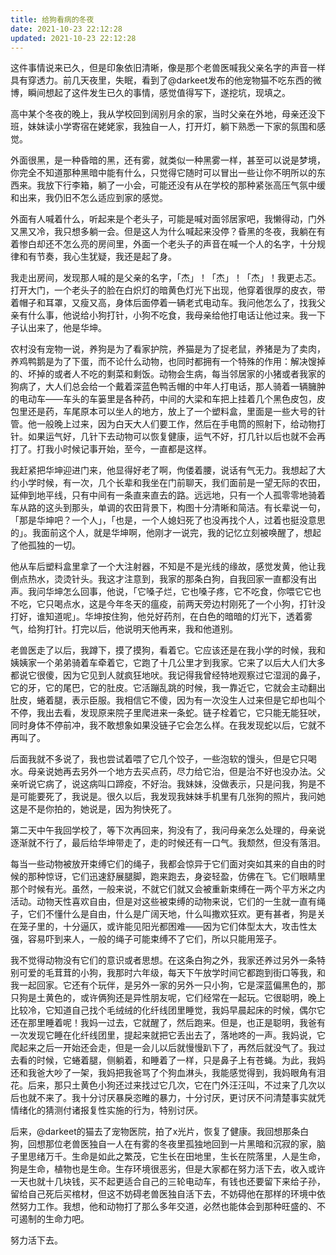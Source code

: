```yaml
---
title: 给狗看病的冬夜
date: 2021-10-23 22:12:28
updated: 2021-10-23 22:12:28
---
```


这件事情说来已久，但是印象依旧清晰，像是那个老兽医喊我父亲名字的声音一样具有穿透力。前几天夜里，失眠，看到了@darkeet发布的他宠物猫不吃东西的微博，瞬间想起了这件发生已久的事情，感觉值得写下，遂挖坑，现填之。

高中某个冬夜的晚上，我从学校回到阔别月余的家，当时父亲在外地，母亲还没下班，妹妹读小学寄宿在姥姥家，我独自一人，打开灯，躺下熟悉一下家的氛围和感觉。

外面很黑，是一种昏暗的黑，还有雾，就类似一种黑雾一样，甚至可以说是梦境，你完全不知道那种黑暗中能有什么，只觉得它随时可以冒出一些让你不明所以的东西来。我放下行李箱，躺了一小会，可能还没有从在学校的那种紧张高压气氛中缓和出来，我仍旧不怎么适应到家的感觉。

外面有人喊着什么，听起来是个老头子，可能是喊对面邻居家吧，我懒得动，门外又黑又冷，我只想多躺一会。但是这人为什么喊起来没停？昏黑的冬夜，我躺在有着惨白却还不怎么亮的房间里，外面一个老头子的声音在喊一个人的名字，十分规律和有节奏，我心生犹疑，我还是起了身。

我走出房间，发现那人喊的是父亲的名字，「杰」！「杰」！「杰」！我更忐忑。打开大门，一个老头子的脸在白炽灯的暗黄色灯光下出现，他穿着很厚的皮衣，带着帽子和耳罩，又瘦又高，身体后面停着一辆老式电动车。我问他怎么了，找我父亲有什么事，他说给小狗打针，小狗不吃食，我母亲给他打电话让他过来。我一下子认出来了，他是华坤。

农村没有宠物一说，养狗是为了看家护院，养猫是为了捉老鼠，养猪是为了卖肉，养鸡鸭鹅是为了下蛋，而不论什么动物，也同时都拥有一个特殊的作用：解决馊掉的、坏掉的或者人不吃的剩菜和剩饭。动物会生病，每当邻居家的小猪或者我家的狗病了，大人们总会给一个戴着深蓝色鸭舌帽的中年人打电话，那人骑着一辆臃肿的电动车——车头的车篓里是各种药，中间的大梁和车把上挂着几个黑色皮包，皮包里还是药，车尾原本可以坐人的地方，放上了一个塑料盒，里面是一些大号的针管。他一般晚上过来，因为白天大人们要工作，然后在手电筒的照射下，给动物打针。如果运气好，几针下去动物可以恢复健康，运气不好，打几针以后也就不会再打了。打我小时候记事开始，至今，一直都是这样。

我赶紧把华坤迎进门来，他显得好老了啊，佝偻着腰，说话有气无力。我想起了大约小学时候，有一次，几个长辈和我坐在门前聊天，我们面前是一望无际的农田，延伸到地平线，只有中间有一条直来直去的路。远远地，只有一个人孤零零地骑着车从路的这头到那头，单调的农田背景下，构图十分清晰和简洁。有长辈说一句，「那是华坤吧？一个人」，「也是，一个人媳妇死了也没再找个人，过着也挺没意思的」。我面前这个人，就是华坤啊，他刚才一说完，我的记忆立刻被唤醒了，想起了他孤独的一切。

他从车后塑料盒里拿了一个大注射器，不知是不是光线的缘故，感觉发黄，他让我倒点热水，烫烫针头。我这才注意到，我家的那条白狗，自我回家一直都没有出声。我问华坤怎么回事，他说，「它嗓子烂，它也嗓子疼，它不吃食，你喂它它也不吃，它只喝点水，这是今年冬天的瘟疫，前两天旁边村刚死了一个小狗，打针没打好，谁知道呢」。华坤按住狗，他兑好药剂，在白色的暗暗的灯光下，透着雾气，给狗打针。打完以后，他说明天他再来，我和他道别。

老兽医走了以后，我蹲下，摸了摸狗，看着它。它应该还是在我小学的时候，我和姨姨家一个弟弟骑着车牵着它，它跑了十几公里才到我家。它来了以后大人们大多都说它很傻，因为它见到人就疯狂地吠。我记得我曾经特地观察过它湿润的鼻子，它的牙，它的尾巴，它的肚皮。它活蹦乱跳的时候，我一靠近它，它就会主动翻出肚皮，蜷着腿，表示臣服。我相信它不傻，因为有一次没生人过来但是它却也叫个不停，我出去看，发现原来院子里爬进来一条蛇。链子栓着它，它只能无能狂吠，同时身体不停前冲，我不敢想象如果没链子它会怎么样。在我发现蛇以后，它就不再叫了。

后面我就不多说了，我也尝试着喂了它几个饺子，一些泡软的馒头，但是它只喝水。母亲说她再去另外一个地方去买点药，尽力给它治，但是治不好也没办法。父亲听说它病了，说这病叫口蹄疫，不好治。我妹妹，没做表示，只是问我，狗是不是可能要死了，我说是。很久以后，我发现我妹妹手机里有几张狗的照片，我问她这是不是你拍的，她说是，因为狗快死了。

第二天中午我回学校了，等下次再回来，狗没有了，我问母亲怎么处理的，母亲说逐渐就不行了，最后给华坤带走了，走的时候还有一口气。我颓然，但没有落泪。

每当一些动物被放开束缚它们的绳子，我都会惊异于它们面对突如其来的自由的时候的那种惊讶，它们迅速舒展腿脚，跑来跑去，身姿轻盈，仿佛在飞。它们眼睛里那个时候有光。虽然，一般来说，不就它们就又会被重新束缚在一两个平方米之内活动。动物天性喜欢自由，但是对这些被束缚的动物来说，它们的一生就一直有绳子，它们不懂什么是自由，什么是广阔天地，什么叫撒欢狂欢。更有甚者，狗是关在笼子里的，十分逼仄，或许能见阳光都困难——因为它们体型太大，攻击性太强，容易吓到来人，一般的绳子可能束缚不了它们，所以只能用笼子。

我不觉得动物没有它们的意识或者思想。在这条白狗之外，我家还养过另外一条特别可爱的毛茸茸的小狗，我那时六年级，每天下午放学时间它都跑到街口等我，和我一起回家。它还有个玩伴，是另外一家的另外一只小狗，它是深蓝偏黑色的，那只狗是土黄色的，或许俩狗还是异性朋友呢，它们经常在一起玩。它很聪明，晚上比较冷，它知道自己找个毛绒绒的化纤线团里睡觉，我妈早晨起床的时候，偶尔它还在那里睡着呢！我妈一过去，它就醒了，然后跑来。但是，也正是聪明，我爸有一次发现它睡在化纤线团里，提起来就把它丢出去了，落地咚的一声。我妈说，它爬起来之后一开始还会走，但是一会儿以后就慢慢趴下了，再然后就没气了。我过去看的时候，它蜷着腿，侧躺着，和睡着了一样，只是鼻子上有苍蝇。为此，我妈还和我爸大吵了一架，我妈把我爸骂了个狗血淋头，我能感觉得到，我妈眼角有泪花。后来，那只土黄色小狗还过来找过它几次，它在门外汪汪叫，不过来了几次以后也就不来了。我十分讨厌暴戾恣睢的暴力，十分讨厌，更讨厌不问清楚事实就凭情绪化的猜测付诸报复性实施的行为，特别讨厌。

后来，@darkeet的猫去了宠物医院，拍了x光片，恢复了健康。我回想那条白狗，回想那位老兽医独自一人在有雾的冬夜里孤独地回到一片黑暗和沉寂的家，脑子里思绪万千。生命是如此之繁茂，它生长在田地里，生长在院落里，人是生命，狗是生命，植物也是生命。生存环境很恶劣，但是大家都在努力活下去，收入或许一天也就十几块钱，买不起更适合自己的三轮电动车，有钱也还要留下来给子孙，留给自己死后买棺材，但这不妨碍老兽医独自活下去，不妨碍他在那样的环境中依然努力工作。我想，他和动物打了那么多年交道，必然也能体会到那种旺盛的、不可遏制的生命力吧。

努力活下去。